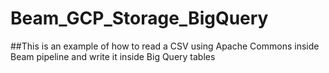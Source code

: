 # Beam_GCP_Storage_BigQuery
##This is an example of how to read a CSV using Apache Commons inside Beam pipeline and write it inside Big Query tables
